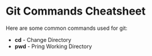 # Git Commands Cheatsheet

Here are some common commands used for git:

- **cd** - Change Directory
- **pwd** - Pring Working Directory
